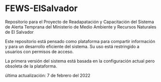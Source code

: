 ﻿# FEWS-ElSalvador

Repositorio para el Proyecto de Readapatación y Capacitación del Sistema de Alerta Temprana del Ministerio de Medio Ambiente y Recursos Naturales de El Salvador

Este repositorio está pensado como plataforma para compartir información y para un desarrollo eficiente del sistema. Su uso está restringido a usuarios con permisos de acceso. 

La primera versión del sistema está basada en la configuración actual pero obsoleta de la plataforma. 

última actualización: 7 de febrero del 2022
